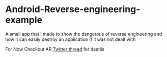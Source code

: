 # Android-Reverse-engineering-example
A small app that I made to show the dangerous of reverse engineering and how it can easily destroy an application if it was not dealt with

For Now Checkout AR [Twitter thread](https://twitter.com/Sal7one/status/1520351510915342336?s=20&t=cah71vRV4u6OALgskxo_6g) for deatils
